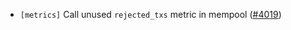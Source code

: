 - `[metrics]` Call unused `rejected_txs` metric in mempool
  ([\#4019](https://github.com/depinnetwork/por-consensus/pull/4019))
